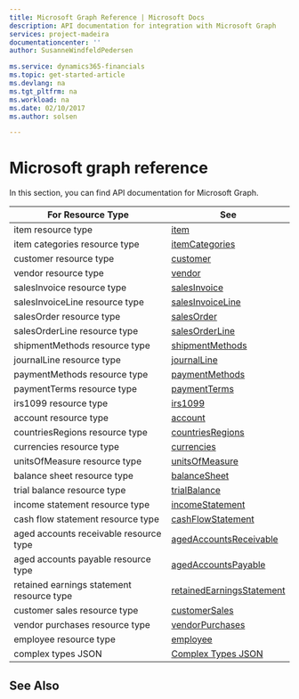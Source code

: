 ```yaml
---
title: Microsoft Graph Reference | Microsoft Docs
description: API documentation for integration with Microsoft Graph
services: project-madeira
documentationcenter: ''
author: SusanneWindfeldPedersen

ms.service: dynamics365-financials
ms.topic: get-started-article
ms.devlang: na
ms.tgt_pltfrm: na
ms.workload: na
ms.date: 02/10/2017
ms.author: solsen

---
```

# Microsoft graph reference
In this section, you can find API documentation for Microsoft Graph.

|For Resource Type|See|
|-----------------|---|
|item resource type|[item](../resource_types/dynamics_item.md)|
|item categories resource type|[itemCategories](../resource_types/dynamics_itemcategories.md)|
|customer resource type|[customer](../resource_types/dynamics_customer.md)|
|vendor resource type|[vendor](../resource_types/dynamics_vendor.md)|
|salesInvoice resource type|[salesInvoice](../resource_types/dynamics_salesinvoice.md)|
|salesInvoiceLine resource type|[salesInvoiceLine](../resource_types/dynamics_salesinvoiceline.md)|
|salesOrder resource type|[salesOrder](../resource_types/dynamics_salesorder.md)|
|salesOrderLine resource type|[salesOrderLine](../resource_types/dynamics_salesorderline.md)|
|shipmentMethods resource type|[shipmentMethods](../resource_types/dynamics_shipmentmethods.md)|
|journalLine resource type|[journalLine](../resource_types/dynamics_journalline.md)|
|paymentMethods resource type|[paymentMethods](../resource_types/dynamics_paymentmethods.md)|
|paymentTerms resource type|[paymentTerms](../resource_types/dynamics_paymentterms.md)|
|irs1099 resource type|[irs1099](../resource_types/dynamics_irs1099.md)|
|account resource type|[account](../resource_types/dynamics_account.md)|
|countriesRegions resource type|[countriesRegions](../resource_types/dynamics_countriesregions.md)|
|currencies resource type|[currencies](../resource_types/dynamics_currencies.md)|
|unitsOfMeasure resource type|[unitsOfMeasure](../resource_types/dynamics_unitsofmeasure.md)|
|balance sheet resource type|[balanceSheet](../resource_types/dynamics_balancesheet.md)|
|trial balance resource type|[trialBalance](../resource_types/dynamics_trialbalance.md)|
|income statement resource type|[incomeStatement](../resource_types/dynamics_incomestatement.md)|
|cash flow statement resource type|[cashFlowStatement](../resource_types/dynamics_cashflowstatement.md)|
|aged accounts receivable resource type|[agedAccountsReceivable](../resource_types/dynamics_agedaccountsreceivable.md)|
|aged accounts payable resource type|[agedAccountsPayable](../resource_types/dynamics_agedaccountspayable.md)|
|retained earnings statement resource type|[retainedEarningsStatement](../resource_types/dynamics_retainedearningsstatement.md)|
|customer sales resource type|[customerSales](../resource_types/dynamics_customersales.md)|
|vendor purchases resource type|[vendorPurchases](../resource_types/dynamics_vendorpurchases.md)|
|employee resource type|[employee](../resource_types/dynamics_employee.md)|
|complex types JSON|[Complex Types JSON](../resource_types/dynamics_complex_types.md)|

## See Also
